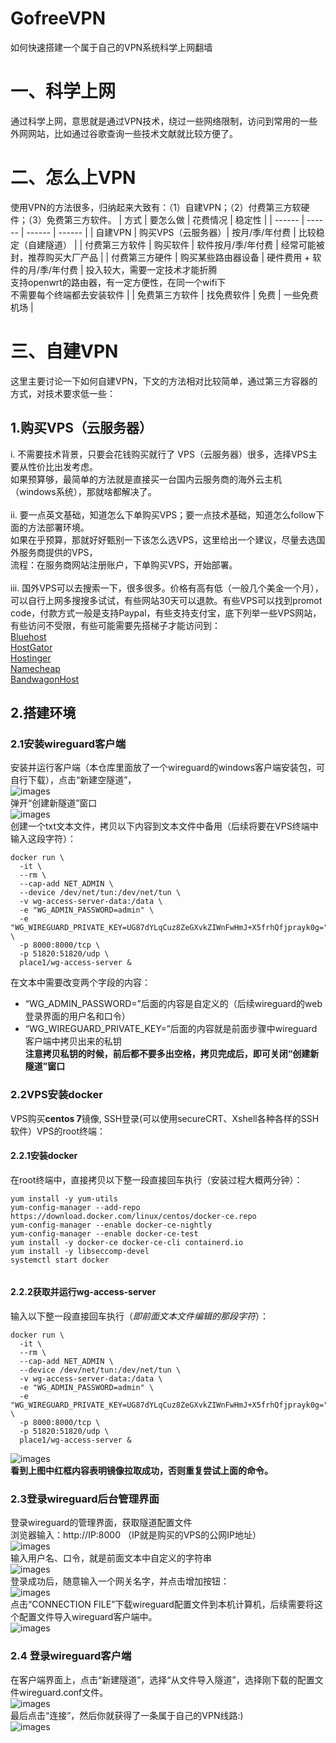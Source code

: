 # GofreeVPN
如何快速搭建一个属于自己的VPN系统科学上网翻墙

# 一、科学上网

通过科学上网，意思就是通过VPN技术，绕过一些网络限制，访问到常用的一些外网网站，比如通过谷歌查询一些技术文献就比较方便了。

# 二、怎么上VPN

使用VPN的方法很多，归纳起来大致有：（1）自建VPN；（2）付费第三方软硬件；（3）免费第三方软件。
| 方式 | 要怎么做 | 花费情况 | 稳定性 |
| ------ | ------ | ------ | ------ |
| 自建VPN | 购买VPS（云服务器）| 按月/季/年付费 | 比较稳定（自建隧道） |
| 付费第三方软件 | 购买软件 | 软件按月/季/年付费 | 经常可能被封，推荐购买大厂产品 |
| 付费第三方硬件 | 购买某些路由器设备 | 硬件费用 + 软件的月/季/年付费 | 投入较大，需要一定技术才能折腾<br>  支持openwrt的路由器，有一定方便性，在同一个wifi下<br>不需要每个终端都去安装软件 |
| 免费第三方软件 | 找免费软件 | 免费 | 一些免费机场 |

# 三、自建VPN

这里主要讨论一下如何自建VPN，下文的方法相对比较简单，通过第三方容器的方式，对技术要求低一些：<br>
## 1.购买VPS（云服务器）<br>
  i. 不需要技术背景，只要会花钱购买就行了
  VPS（云服务器）很多，选择VPS主要从性价比出发考虑。<br>
  如果预算够，最简单的方法就是直接买一台国内云服务商的海外云主机（windows系统），那就啥都解决了。<br>
  <br>
  ii. 要一点英文基础，知道怎么下单购买VPS；要一点技术基础，知道怎么follow下面的方法部署环境。<br>
  如果在乎预算，那就好好甄别一下该怎么选VPS，这里给出一个建议，尽量去选国外服务商提供的VPS，<br>
  流程：在服务商网站注册账户，下单购买VPS，开始部署。<br>
  <br>
  iii. 国外VPS可以去搜索一下，很多很多。价格有高有低（一般几个美金一个月），可以自行上网多搜搜多试试，有些网站30天可以退款。有些VPS可以找到promot code，付款方式一般是支持Paypal，有些支持支付宝，底下列举一些VPS网站，有些访问不受限，有些可能需要先搭梯子才能访问到：<br>
[Bluehost](https://www.bluehost.com/)<br>
[HostGator](https://www.hostgator.com/)<br>
[Hostinger](https://www.hostinger.com/)<br>
[Namecheap](https://www.namecheap.com/)<br>
[BandwagonHost](https://bandwagonhost.com/)<br>
  
## 2.搭建环境
### 2.1安装wireguard客户端<br>
安装并运行客户端（本仓库里面放了一个wireguard的windows客户端安装包，可自行下载），点击“新建空隧道”，<br>
![images](https://iili.io/HdPpmve.png)<br>
弹开“创建新隧道”窗口<br>
![images](https://iili.io/Hdi3jSV.png)<br>
创建一个txt文本文件，拷贝以下内容到文本文件中备用（后续将要在VPS终端中输入这段字符）：<br>
```
docker run \
  -it \
  --rm \
  --cap-add NET_ADMIN \
  --device /dev/net/tun:/dev/net/tun \
  -v wg-access-server-data:/data \
  -e "WG_ADMIN_PASSWORD=admin" \
  -e "WG_WIREGUARD_PRIVATE_KEY=UG87dYLqCuz8ZeGXvkZIWnFwHmJ+X5frhQfjprayk0g=" \
  -p 8000:8000/tcp \
  -p 51820:51820/udp \
  place1/wg-access-server &
```
在文本中需要改变两个字段的内容：<br>
- “WG_ADMIN_PASSWORD=”后面的内容是自定义的（后续wireguard的web登录界面的用户名和口令）<br>
- “WG_WIREGUARD_PRIVATE_KEY=”后面的内容就是前面步骤中wireguard客户端中拷贝出来的私钥<br>
**注意拷贝私钥的时候，前后都不要多出空格，拷贝完成后，即可关闭“创建新隧道”窗口**<br>

### 2.2VPS安装docker<br>
VPS购买**centos 7**镜像, SSH登录(可以使用secureCRT、Xshell各种各样的SSH软件）VPS的root终端：<br>
#### 2.2.1安装docker<br>
在root终端中，直接拷贝以下整一段直接回车执行（安装过程大概两分钟）：<br>
```
yum install -y yum-utils
yum-config-manager --add-repo https://download.docker.com/linux/centos/docker-ce.repo
yum-config-manager --enable docker-ce-nightly
yum-config-manager --enable docker-ce-test
yum install -y docker-ce docker-ce-cli containerd.io
yum install -y libseccomp-devel 
systemctl start docker
 
```
#### 2.2.2获取并运行wg-access-server<br>
输入以下整一段直接回车执行（*即前面文本文件编辑的那段字符*）：<br>
```
docker run \
  -it \
  --rm \
  --cap-add NET_ADMIN \
  --device /dev/net/tun:/dev/net/tun \
  -v wg-access-server-data:/data \
  -e "WG_ADMIN_PASSWORD=admin" \
  -e "WG_WIREGUARD_PRIVATE_KEY=UG87dYLqCuz8ZeGXvkZIWnFwHmJ+X5frhQfjprayk0g=" \
  -p 8000:8000/tcp \
  -p 51820:51820/udp \
  place1/wg-access-server &
```
![images](https://iili.io/HdiXAcg.png)<br>
**看到上图中红框内容表明镜像拉取成功，否则重复尝试上面的命令。**<br>

### 2.3登录wireguard后台管理界面<br>
登录wireguard的管理界面，获取隧道配置文件<br>
浏览器输入：http://IP:8000  （IP就是购买的VPS的公网IP地址）<br>
![images](https://iili.io/HdiOQFS.png)<br>
输入用户名、口令，就是前面文本中自定义的字符串<br>
![images](https://iili.io/HdiktTu.png)<br>
登录成功后，随意输入一个网关名字，并点击增加按钮：<br>
![images](https://iili.io/Hdi8zVj.png)<br>
点击“CONNECTION FILE”下载wireguard配置文件到本机计算机，后续需要将这个配置文件导入wireguard客户端中。<br>
![images](https://iili.io/HdiSndN.png)<br>

### 2.4 登录wireguard客户端
在客户端界面上，点击“新建隧道”，选择“从文件导入隧道”，选择刚下载的配置文件wireguard.conf文件。<br>
![images](https://iili.io/HdiDKAJ.png)<br>
最后点击“连接”，然后你就获得了一条属于自己的VPN线路:)<br>
![images](https://iili.io/HdibA0P.png)<br>

